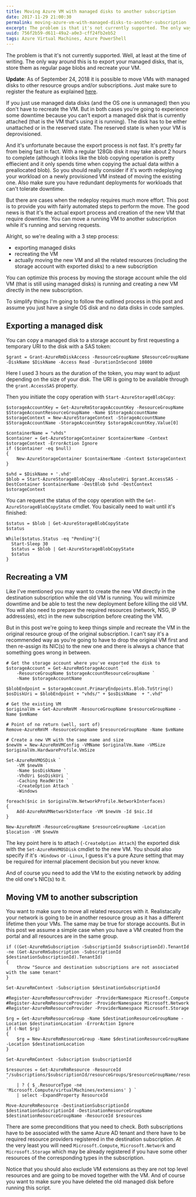 ```yaml
---
title: Moving Azure VM with managed disks to another subscription
date: 2017-11-29 21:00:30
permalink: moving-azure-vm-with-managed-disks-to-another-subscription
excerpt: The problem is that it's not currently supported. The only way around this is to export your managed disks and recreate your VM. If you just use managed data disks (and the OS one is unmanaged) then you don't have to recreate the VM. But in both cases you're going to experience some downtime...
uuid: 756f2b59-d611-49a2-a0e3-cff24fb2eb52
tags: Azure Virtual Machines, Azure PowerShell
---
```


The problem is that it's not currently supported. Well, at least at the time of writing. The only way around this is to export your managed disks, that is, store them as regular page blobs and recreate your VM.

**Update**: As of September 24, 2018 it is possible to move VMs with managed disks to other resource groups and/or subscriptions. Just make sure to register the feature as explained [here](https://docs.microsoft.com/en-us/azure/azure-resource-manager/resource-group-move-resources#virtual-machines-limitations).

If you just use managed data disks (and the OS one is unmanaged) then you don't have to recreate the VM. But in both cases you're going to experience some downtime because you can't export a managed disk that is currently attached (that is the VM that's using it is running). The disk has to be either unattached or in the reserved state. The reserved state is when your VM is deprovisioned.

And it's unfortunate because the export process is not fast. It's pretty far from being fast in fact. With a regular 128Gb disk it may take about 2 hours to complete (although it looks like the blob copying operation is pretty effiecient and it only spends time when copying the actual data within a preallocated blob). So you should really consider if it's worth redeploying your workload on a newly provisioned VM instead of moving the existing one. Also make sure you have redundant deployments for workloads that can't tolerate downtime.

But there are cases when the redeploy requires much more effort. This post is to provide you with fairly automated steps to perform the move. The good news is that it's the actual export process and creation of the new VM that require downtime. You can move a running VM to another subscription while it's running and serving requests.

Alright, so we're dealing with a 3 step process:

- exporting managed disks
- recreating the VM
- actually moving the new VM and all the related resources (including the storage account with exported disks) to a new subscription

You can optimize this process by moving the storage account while the old VM (that is still using managed disks) is running and creating a new VM directly in the new subscription.

To simplify things I'm going to follow the outlined process in this post and assume you just have a single OS disk and no data disks in code samples.

## Exporting a managed disk

You can copy a managed disk to a storage account by first requesting a temporary URI to the disk with a SAS token:

```
$grant = Grant-AzureRmDiskAccess -ResourceGroupName $ResourceGroupName -DiskName $DiskName -Access Read -DurationInSecond 10800
```

Here I used 3 hours as the duration of the token, you may want to adjust depending on the size of your disk. The URI is going to be available through the `grant.AccessSAS` property.

Then you initiate the copy operation with `Start-AzureStorageBlobCopy`:

```
$storageAccountKey = Get-AzureRmStorageAccountKey -ResourceGroupName $StorageAccountResourceGroupName -Name $StorageAccountName
$storageContext = New-AzureStorageContext -StorageAccountName $StorageAccountName -StorageAccountKey $storageAccountKey.Value[0]

$containerName = "vhds"
$container = Get-AzureStorageContainer $containerName -Context $storageContext -ErrorAction Ignore
if ($container -eq $null)
{
    New-AzureStorageContainer $containerName -Context $storageContext
}

$vhd = $DiskName + '.vhd'
$blob = Start-AzureStorageBlobCopy -AbsoluteUri $grant.AccessSAS -DestContainer $containerName -DestBlob $vhd -DestContext $storageContext
```

You can request the status of the copy operation with the `Get-AzureStorageBlobCopyState` cmdlet. You basically need to wait until it's finished:

```
$status = $blob | Get-AzureStorageBlobCopyState
$status
                                   
While($status.Status -eq "Pending"){
  Start-Sleep 30
  $status = $blob | Get-AzureStorageBlobCopyState
  $status
}
```

## Recreating a VM

Like I've mentioned you may want to create the new VM directly in the destination subscription while the old VM is running. You will minimize downtime and be able to test the new deployment before killing the old VM. You will also need to prepare the required resources (network, NSG, IP address(es), etc) in the new subscription before creating the VM.

But in this post we're going to keep things simple and recreate the VM in the original resource group of the original subscription. I can't say it's a recommended way as you're going to have to drop the original VM first and then re-assign its NIC(s) to the new one and there is always a chance that something goes wrong in between.

```
# Get the storage account where you've exported the disk to
$storageAccount = Get-AzureRmStorageAccount `
    -ResourceGroupName $storageAccountResourceGroupName `
    -Name $storageAccountName

$blobEndpoint = $storageAccount.PrimaryEndpoints.Blob.ToString()
$osDiskUri = $blobEndpoint + "vhds/" + $osDiskName  + ".vhd"

# Get the existing VM
$originalVm = Get-AzureRmVM -ResourceGroupName $resourceGroupName -Name $vmName

# Point of no return (well, sort of)
Remove-AzureRmVM -ResourceGroupName $resourceGroupName -Name $vmName

# Create a new VM with the same name and size
$newVm = New-AzureRmVMConfig -VMName $originalVm.Name -VMSize $originalVm.HardwareProfile.VmSize

Set-AzureRmVMOSDisk `
    -VM $newVm `
    -Name $osDiskName `
    -VhdUri $osDiskUri `
    -Caching ReadWrite `
    -CreateOption Attach `
    -Windows

foreach($nic in $originalVm.NetworkProfile.NetworkInterfaces)
{
    Add-AzureRmVMNetworkInterface -VM $newVm -Id $nic.Id
}

New-AzureRmVM -ResourceGroupName $resourceGroupName -Location $location -VM $newVm
```

The key point here is to attach (`-CreateOption Attach`) the exported disk with the `Set-AzureRmVMOSDisk` cmdlet to the new VM. You should also specify if it's `-Windows` or `-Linux`, I guess it's a pure Azure setting that may be required for internal placement decision but you never know.

And of course you need to add the VM to the existing network by adding the old one's NIC(s) to it.

## Moving VM to another subscription

You want to make sure to move all related resources with it. Realistacally your network is going to be in another resource group as it has a different lifetime then your VMs. The same may be true for storage accounts. But in this post we assume a simple case when you have a VM created from the portal and all resources are in the same group.

```
if ((Get-AzureRmSubscription -SubscriptionId $subscriptionId).TenantId -ne (Get-AzureRmSubscription -SubscriptionId $destinationSubscriptionId).TenantId)
{
    throw "Source and destination subscriptions are not associated with the same tenant"
}

Set-AzureRmContext -Subscription $destinationSubscriptionId

#Register-AzureRmResourceProvider -ProviderNamespace Microsoft.Compute
#Register-AzureRmResourceProvider -ProviderNamespace Microsoft.Network
#Register-AzureRmResourceProvider -ProviderNamespace Microsoft.Storage

$rg = Get-AzureRmResourceGroup -Name $destinationResourceGroupName -Location $destinationLocation -ErrorAction Ignore
if (-Not $rg)
{
    $rg = New-AzureRmResourceGroup -Name $destinationResourceGroupName -Location $destinationLocation
}

Set-AzureRmContext -Subscription $subscriptionId

$resources = Get-AzureRmResource -ResourceId "/subscriptions/$subscriptionId/resourceGroups/$resourceGroupName/resources" `
    | ? { $_.ResourceType -ne 'Microsoft.Compute/virtualMachines/extensions' } `
    | select -ExpandProperty ResourceId
    
Move-AzureRmResource -DestinationSubscriptionId $destinationSubscriptionId -DestinationResourceGroupName $destinationResourceGroupName -ResourceId $resources
```

There are some preconditions that you need to check. Both subscriptions have to be associated with the same Azure AD tenant and there have to be required resource providers registered in the destination subscription. At the very least you will need `Microsoft.Compute`, `Microsoft.Network` and `Microsoft.Storage` which may be already registered if you have some other resources of the corresponding types in the subscription.

Notice that you should also exclude VM extensions as they are not top level resources and are going to be moved together with the VM. And of course you want to make sure you have deleted the old managed disk before running this script.